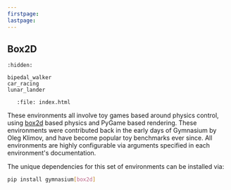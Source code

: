 ```yaml
---
firstpage:
lastpage:
---
```


## Box2D

```{toctree}
:hidden:

bipedal_walker
car_racing
lunar_lander
``` 
  
```{raw} html
   :file: index.html
```
   
These environments all involve toy games based around physics control, using [box2d](https://box2d.org/) based physics and PyGame based rendering. These environments were contributed back in the early days of Gymnasium by Oleg Klimov, and have become popular toy benchmarks ever since. All environments are highly configurable via arguments specified in each environment's documentation.
  
The unique dependencies for this set of environments can be installed via:

````bash
pip install gymnasium[box2d]
````
